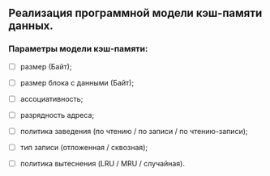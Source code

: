 ## Реализация программной модели кэш-памяти данных.

### Параметры модели кэш-памяти:
- [ ] размер (Байт);
- [ ] размер блока с данными (Байт);
- [ ] ассоциативность;
- [ ] разрядность адреса;

- [ ] политика заведения (по чтению / по записи / по чтению-записи);
- [ ] тип записи (отложенная / сквозная);
- [ ] политика вытеснения (LRU / MRU / случайная).
